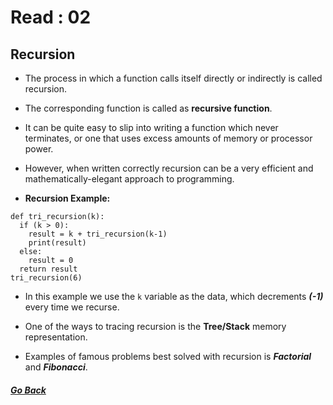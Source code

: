 # Read : 02

## Recursion

- The process in which a function calls itself directly or indirectly is called recursion.
  
- The corresponding function is called as **recursive function**.

- It can be quite easy to slip into writing a function which never terminates, or one that uses excess amounts of memory or processor power.

- However, when written correctly recursion can be a very efficient and mathematically-elegant approach to programming.

- **Recursion Example:**
```
def tri_recursion(k):
  if (k > 0):
    result = k + tri_recursion(k-1)
    print(result)
  else:
    result = 0
  return result
tri_recursion(6)
```
-  In this example we use the `k` variable as the data, which decrements **_(-1)_** every time we recurse.

- One of the ways to tracing recursion is the **Tree/Stack** memory representation.

- Examples of famous problems best solved with recursion is **_Factorial_** and **_Fibonacci_**.

##### [Go Back](code_401_reading_notes.md)